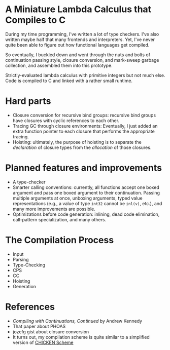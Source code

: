 
# A Miniature Lambda Calculus that Compiles to C

During my time programming, I've written a lot of type checkers. I've also
written maybe half that many frontends and interpreters. Yet, I've never quite
been able to figure out how functional languages get compiled.

So eventually, I buckled down and went through the nuts and bolts of
continuation passing style, closure conversion, and mark-sweep garbage
collection, and assembled them into this prototype.

Strictly-evaluated lambda calculus with primitive integers but not much else.
Code is compiled to C and linked with a rather small runtime.

# Hard parts

* Closure conversion for recursive bind groups: recursive bind groups have
  closures with cyclic references to each other.
* Tracing GC through closure environments: Eventually, I just added an extra
  function pointer to each closure that performs the appropriate tracing.
* Hoisting: ultimately, the purpose of hoisting is to separate the
  *declaration* of closure types from the *allocation* of those closures.

# Planned features and improvements

* A type-checker
* Smarter calling conventions: currently, all functions accept one boxed
  argument and pass one boxed argument to their continuation. Passing multiple
  arguments at once, unboxing arguments, typed value representations (e.g., a
  value of type `int32` cannot be `inl(v)`, etc.), and many more improvements
  are possible.
* Optimizations before code generation: inlining, dead code elimination,
  call-pattern specialization, and many others.

# The Compilation Process

* Input
* Parsing
* Type-Checking
* CPS
* CC
* Hoisting
* Generation

# References

* *Compiling with Continuations, Continued* by Andrew Kennedy
* That paper about PHOAS 
* jozefg gist about closure conversion
* It turns out, my compilation scheme is quite similar to a simplified version
  of [CHICKEN Scheme](https://www.more-magic.net/posts/internals-gc.html)
